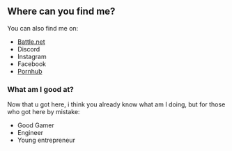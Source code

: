 ## Where can you find me?

You can also find me on:
- [Battle.net](https://www.blizzard.com/en-us/)
- Discord
- Instagram 
- Facebook
- [Pornhub](https://www.pornhub.com/view_video.php?viewkey=ph5726fa9089769)

### What am I good at?

Now that u got here, i think you already know what am I doing, but for those who got here by mistake:
- Good Gamer 
- Engineer
- Young entrepreneur
